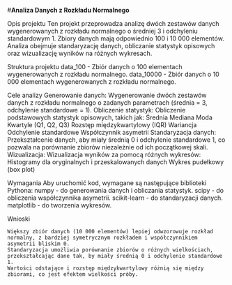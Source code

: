            
#**Analiza Danych z Rozkładu Normalnego**

Opis projektu
           Ten projekt przeprowadza analizę dwóch zestawów danych wygenerowanych z rozkładu normalnego o średniej 3 i odchyleniu standardowym 1. Zbiory danych mają odpowiednio 100 i 10 000 elementów. Analiza obejmuje standaryzację                   danych, obliczanie statystyk opisowych oraz wizualizację wyników na różnych wykresach.
           
Struktura projektu
    data_100 - Zbiór danych o 100 elementach wygenerowanych z rozkładu normalnego.
    data_10000 - Zbiór danych o 10 000 elementach wygenerowanych z rozkładu normalnego.

Cele analizy
    Generowanie danych: Wygenerowanie dwóch zestawów danych z rozkładu normalnego o zadanych parametrach (średnia = 3, odchylenie standardowe = 1).
    Obliczenie statystyk: Obliczenie podstawowych statystyk opisowych, takich jak:
        Średnia
        Mediana
        Moda
        Kwartyle (Q1, Q2, Q3)
        Rozstęp międzykwartylowy (IQR)
        Wariancja
        Odchylenie standardowe
        Współczynnik asymetrii
    Standaryzacja danych: Przekształcenie danych, aby miały średnią 0 i odchylenie standardowe 1, co pozwala na porównanie zbiorów niezależnie od ich początkowej skali.
    Wizualizacja: Wizualizacja wyników za pomocą różnych wykresów:
        Histogramy dla oryginalnych i przeskalowanych danych
        Wykres pudełkowy (box plot)

Wymagania
     Aby uruchomić kod, wymagane są następujące biblioteki Pythona:
           numpy - do generowania danych i obliczania statystyk.
           scipy - do obliczenia współczynnika asymetrii.
           scikit-learn - do standaryzacji danych.
           matplotlib - do tworzenia wykresów.
               

Wnioski

    Większy zbiór danych (10 000 elementów) lepiej odwzorowuje rozkład normalny, z bardziej symetrycznym rozkładem i współczynnikiem asymetrii bliskim 0.
    Standaryzacja umożliwia porównanie zbiorów o różnych wielkościach, przekształcając dane tak, by miały średnią 0 i odchylenie standardowe 1.
    Wartości odstające i rozstęp międzykwartylowy różnią się między zbiorami, co jest efektem wielkości próby.
